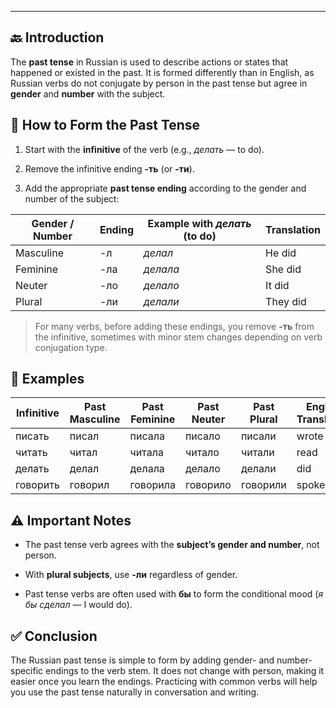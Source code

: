 
---
## 🔙 Introduction

The **past tense** in Russian is used to describe actions or states that happened or existed in the past. It is formed differently than in English, as Russian verbs do not conjugate by person in the past tense but agree in **gender** and **number** with the subject.

## 📘 How to Form the Past Tense

1. Start with the **infinitive** of the verb (e.g., _делать_ — to do).
    
2. Remove the infinitive ending **-ть** (or **-ти**).
    
3. Add the appropriate **past tense ending** according to the gender and number of the subject:
    

|Gender / Number|Ending|Example with _делать_ (to do)|Translation|
|---|---|---|---|
|Masculine|-л|_делал_|He did|
|Feminine|-ла|_делала_|She did|
|Neuter|-ло|_делало_|It did|
|Plural|-ли|_делали_|They did|

> For many verbs, before adding these endings, you remove **-ть** from the infinitive, sometimes with minor stem changes depending on verb conjugation type.

## 🧾 Examples

|Infinitive|Past Masculine|Past Feminine|Past Neuter|Past Plural|English Translation|
|---|---|---|---|---|---|
|писать|писал|писала|писало|писали|wrote|
|читать|читал|читала|читало|читали|read|
|делать|делал|делала|делало|делали|did|
|говорить|говорил|говорила|говорило|говорили|spoke|

## ⚠️ Important Notes

- The past tense verb agrees with the **subject’s gender and number**, not person.
    
- With **plural subjects**, use **-ли** regardless of gender.
    
- Past tense verbs are often used with **бы** to form the conditional mood (_я бы сделал_ — I would do).
    

## ✅ Conclusion

The Russian past tense is simple to form by adding gender- and number-specific endings to the verb stem. It does not change with person, making it easier once you learn the endings. Practicing with common verbs will help you use the past tense naturally in conversation and writing.